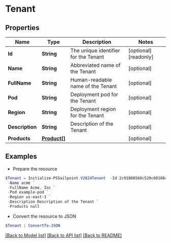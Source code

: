 # Tenant
## Properties

Name | Type | Description | Notes
------------ | ------------- | ------------- | -------------
**Id** | **String** | The unique identifier for the Tenant | [optional] [readonly] 
**Name** | **String** | Abbreviated name of the Tenant | [optional] 
**FullName** | **String** | Human-readable name of the Tenant | [optional] 
**Pod** | **String** | Deployment pod for the Tenant | [optional] 
**Region** | **String** | Deployment region for the Tenant | [optional] 
**Description** | **String** | Description of the Tenant | [optional] 
**Products** | [**Product[]**](Product.md) |  | [optional] 

## Examples

- Prepare the resource
```powershell
$Tenant = Initialize-PSSailpoint.V2024Tenant  -Id 2c91808568c529c60168cca6f90c1324 `
 -Name acme `
 -FullName Acme, Inc `
 -Pod example-pod `
 -Region us-east-1 `
 -Description Description of the Tenant `
 -Products null
```

- Convert the resource to JSON
```powershell
$Tenant | ConvertTo-JSON
```

[[Back to Model list]](../README.md#documentation-for-models) [[Back to API list]](../README.md#documentation-for-api-endpoints) [[Back to README]](../README.md)


